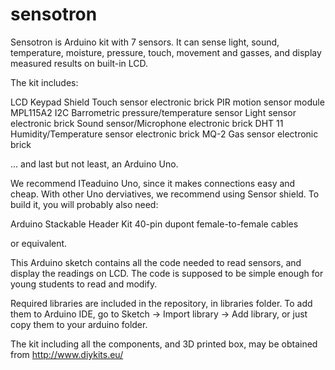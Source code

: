 # sensotron
Sensotron is Arduino kit with 7 sensors. 
It can sense light, sound, temperature, moisture, pressure, touch, movement and gasses, and display measured results on built-in LCD.

The kit includes:

LCD Keypad Shield
Touch sensor electronic brick
PIR motion sensor module
MPL115A2 I2C Barrometric pressure/temperature sensor
Light sensor electronic brick
Sound sensor/Microphone electronic brick
DHT 11 Humidity/Temperature sensor electronic brick
MQ-2 Gas sensor electronic brick

... and last but not least, an Arduino Uno.

We recommend ITeaduino Uno, since it makes connections easy and cheap.
With other Uno derviatives, we recommend using Sensor shield.
To build it, you will probably also need:

Arduino Stackable Header Kit
40-pin dupont female-to-female cables

or equivalent.

This Arduino sketch contains all the code needed to read sensors, and display the readings on LCD.
The code is supposed to be simple enough for young students to read and modify.

Required libraries are included in the repository, in libraries folder.
To add them to Arduino IDE, go to Sketch -> Import library -> Add library, or just copy them to your arduino folder.

The kit including all the components, and 3D printed box, may be obtained from http://www.diykits.eu/
